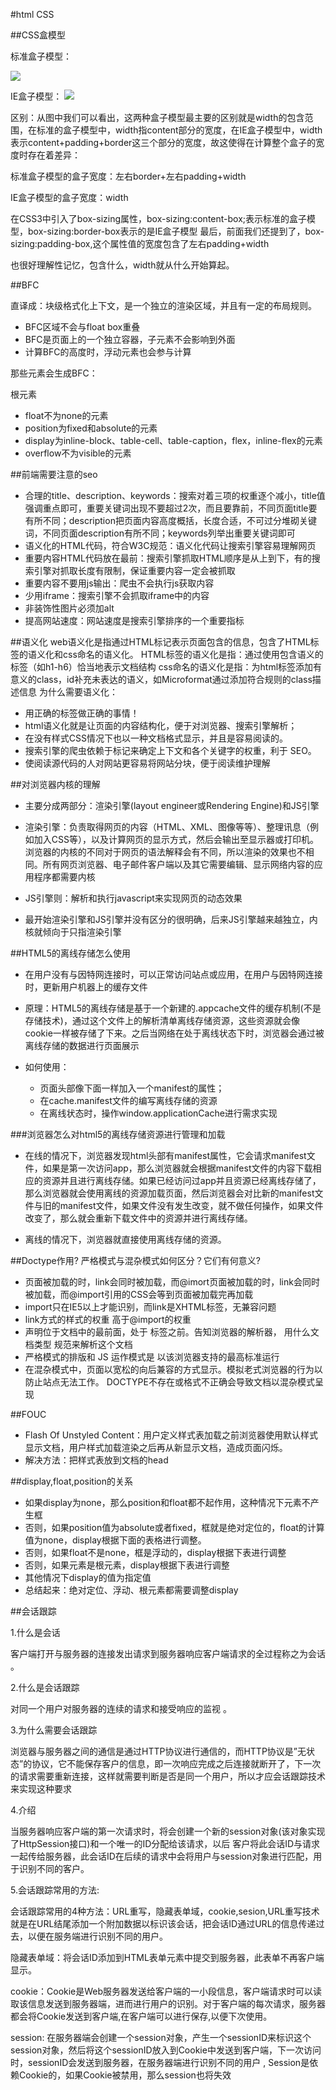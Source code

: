 #html CSS

##CSS盒模型

标准盒子模型：

<img src='https://user-gold-cdn.xitu.io/2018/7/10/1648419a623a69db?imageView2.jpg'>

IE盒子模型：
<img src="https://user-gold-cdn.xitu.io/2018/7/10/1648419a6d29fa5e?imageView2.jpg">

区别：从图中我们可以看出，这两种盒子模型最主要的区别就是width的包含范围，在标准的盒子模型中，width指content部分的宽度，在IE盒子模型中，width表示content+padding+border这三个部分的宽度，故这使得在计算整个盒子的宽度时存在着差异：

标准盒子模型的盒子宽度：左右border+左右padding+width

IE盒子模型的盒子宽度：width

在CSS3中引入了box-sizing属性，box-sizing:content-box;表示标准的盒子模型，box-sizing:border-box表示的是IE盒子模型
最后，前面我们还提到了，box-sizing:padding-box,这个属性值的宽度包含了左右padding+width

也很好理解性记忆，包含什么，width就从什么开始算起。

##BFC

直译成：块级格式化上下文，是一个独立的渲染区域，并且有一定的布局规则。

* BFC区域不会与float box重叠
* BFC是页面上的一个独立容器，子元素不会影响到外面
* 计算BFC的高度时，浮动元素也会参与计算

那些元素会生成BFC：

根元素

* float不为none的元素
* position为fixed和absolute的元素
* display为inline-block、table-cell、table-caption，flex，inline-flex的元素
* overflow不为visible的元素

##前端需要注意的seo

* 合理的title、description、keywords：搜索对着三项的权重逐个减小，title值强调重点即可，重要关键词出现不要超过2次，而且要靠前，不同页面title要有所不同；description把页面内容高度概括，长度合适，不可过分堆砌关键词，不同页面description有所不同；keywords列举出重要关键词即可
* 语义化的HTML代码，符合W3C规范：语义化代码让搜索引擎容易理解网页
* 重要内容HTML代码放在最前：搜索引擎抓取HTML顺序是从上到下，有的搜索引擎对抓取长度有限制，保证重要内容一定会被抓取
* 重要内容不要用js输出：爬虫不会执行js获取内容
* 少用iframe：搜索引擎不会抓取iframe中的内容
* 非装饰性图片必须加alt
* 提高网站速度：网站速度是搜索引擎排序的一个重要指标

##语义化
web语义化是指通过HTML标记表示页面包含的信息，包含了HTML标签的语义化和css命名的语义化。 HTML标签的语义化是指：通过使用包含语义的标签（如h1-h6）恰当地表示文档结构 css命名的语义化是指：为html标签添加有意义的class，id补充未表达的语义，如Microformat通过添加符合规则的class描述信息 为什么需要语义化：

* 用正确的标签做正确的事情！
* html语义化就是让页面的内容结构化，便于对浏览器、搜索引擎解析；
* 在没有样式CSS情况下也以一种文档格式显示，并且是容易阅读的。
* 搜索引擎的爬虫依赖于标记来确定上下文和各个关键字的权重，利于 SEO。
* 使阅读源代码的人对网站更容易将网站分块，便于阅读维护理解

##对浏览器内核的理解

* 主要分成两部分：渲染引擎(layout engineer或Rendering Engine)和JS引擎

* 渲染引擎：负责取得网页的内容（HTML、XML、图像等等）、整理讯息（例如加入CSS等），以及计算网页的显示方式，然后会输出至显示器或打印机。浏览器的内核的不同对于网页的语法解释会有不同，所以渲染的效果也不相同。所有网页浏览器、电子邮件客户端以及其它需要编辑、显示网络内容的应用程序都需要内核

* JS引擎则：解析和执行javascript来实现网页的动态效果

* 最开始渲染引擎和JS引擎并没有区分的很明确，后来JS引擎越来越独立，内核就倾向于只指渲染引擎

##HTML5的离线存储怎么使用

* 在用户没有与因特网连接时，可以正常访问站点或应用，在用户与因特网连接时，更新用户机器上的缓存文件

* 原理：HTML5的离线存储是基于一个新建的.appcache文件的缓存机制(不是存储技术)，通过这个文件上的解析清单离线存储资源，这些资源就会像cookie一样被存储了下来。之后当网络在处于离线状态下时，浏览器会通过被离线存储的数据进行页面展示

* 如何使用：

  * 页面头部像下面一样加入一个manifest的属性；
  * 在cache.manifest文件的编写离线存储的资源
  * 在离线状态时，操作window.applicationCache进行需求实现

###浏览器怎么对html5的离线存储资源进行管理和加载

* 在线的情况下，浏览器发现html头部有manifest属性，它会请求manifest文件，如果是第一次访问app，那么浏览器就会根据manifest文件的内容下载相应的资源并且进行离线存储。如果已经访问过app并且资源已经离线存储了，那么浏览器就会使用离线的资源加载页面，然后浏览器会对比新的manifest文件与旧的manifest文件，如果文件没有发生改变，就不做任何操作，如果文件改变了，那么就会重新下载文件中的资源并进行离线存储。

* 离线的情况下，浏览器就直接使用离线存储的资源。

##Doctype作用? 严格模式与混杂模式如何区分？它们有何意义?

* 页面被加载的时，link会同时被加载，而@imort页面被加载的时，link会同时被加载，而@import引用的CSS会等到页面被加载完再加载
* import只在IE5以上才能识别，而link是XHTML标签，无兼容问题
* link方式的样式的权重 高于@import的权重
* <!DOCTYPE> 声明位于文档中的最前面，处于 <html> 标签之前。告知浏览器的解析器， 用什么文档类型 规范来解析这个文档
* 严格模式的排版和 JS 运作模式是 以该浏览器支持的最高标准运行
* 在混杂模式中，页面以宽松的向后兼容的方式显示。模拟老式浏览器的行为以防止站点无法工作。 DOCTYPE不存在或格式不正确会导致文档以混杂模式呈现

##FOUC

* Flash Of Unstyled Content：用户定义样式表加载之前浏览器使用默认样式显示文档，用户样式加载渲染之后再从新显示文档，造成页面闪烁。
* 解决方法：把样式表放到文档的head

##display,float,position的关系

* 如果display为none，那么position和float都不起作用，这种情况下元素不产生框
* 否则，如果position值为absolute或者fixed，框就是绝对定位的，float的计算值为none，display根据下面的表格进行调整。
* 否则，如果float不是none，框是浮动的，display根据下表进行调整
* 否则，如果元素是根元素，display根据下表进行调整
* 其他情况下display的值为指定值
* 总结起来：绝对定位、浮动、根元素都需要调整display

##会话跟踪

1.什么是会话 

客户端打开与服务器的连接发出请求到服务器响应客户端请求的全过程称之为会话 。
 
2.什么是会话跟踪 

对同一个用户对服务器的连续的请求和接受响应的监视 。 

3.为什么需要会话跟踪 

浏览器与服务器之间的通信是通过HTTP协议进行通信的，而HTTP协议是”无状态”的协议，它不能保存客户的信息，即一次响应完成之后连接就断开了，下一次的请求需要重新连接，这样就需要判断是否是同一个用户，所以才应会话跟踪技术来实现这种要求 

4.介绍
 
当服务器响应客户端的第一次请求时，将会创建一个新的session对象(该对象实现了HttpSession接口)和一个唯一的ID分配给该请求，以后 客户将此会话ID与请求一起传给服务器，此会话ID在后续的请求中会将用户与session对象进行匹配，用于识别不同的客户。

5.会话跟踪常用的方法:
 
会话跟踪常用的4种方法：URL重写，隐藏表单域，cookie,sesion,URL重写技术就是在URL结尾添加一个附加数据以标识该会话，把会话ID通过URL的信息传递过去，以便在服务端进行识别不同的用户。

隐藏表单域：将会话ID添加到HTML表单元素中提交到服务器，此表单不再客户端显示。

cookie：Cookie是Web服务器发送给客户端的一小段信息，客户端请求时可以读取该信息发送到服务器端，进而进行用户的识别。对于客户端的每次请求，服务器都会将Cookie发送到客户端,在客户端可以进行保存,以便下次使用。

session:
在服务器端会创建一个session对象，产生一个sessionID来标识这个session对象，然后将这个sessionID放入到Cookie中发送到客户端，下一次访问时，sessionID会发送到服务器，在服务器端进行识别不同的用户 ,
Session是依赖Cookie的，如果Cookie被禁用，那么session也将失效 


